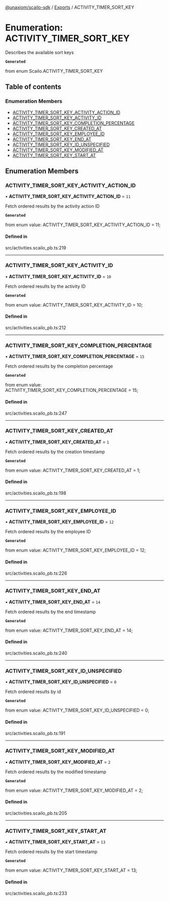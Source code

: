 [@unaxiom/scailo-sdk](../README.md) / [Exports](../modules.md) / ACTIVITY\_TIMER\_SORT\_KEY

# Enumeration: ACTIVITY\_TIMER\_SORT\_KEY

Describes the available sort keys

**`Generated`**

from enum Scailo.ACTIVITY_TIMER_SORT_KEY

## Table of contents

### Enumeration Members

- [ACTIVITY\_TIMER\_SORT\_KEY\_ACTIVITY\_ACTION\_ID](ACTIVITY_TIMER_SORT_KEY.md#activity_timer_sort_key_activity_action_id)
- [ACTIVITY\_TIMER\_SORT\_KEY\_ACTIVITY\_ID](ACTIVITY_TIMER_SORT_KEY.md#activity_timer_sort_key_activity_id)
- [ACTIVITY\_TIMER\_SORT\_KEY\_COMPLETION\_PERCENTAGE](ACTIVITY_TIMER_SORT_KEY.md#activity_timer_sort_key_completion_percentage)
- [ACTIVITY\_TIMER\_SORT\_KEY\_CREATED\_AT](ACTIVITY_TIMER_SORT_KEY.md#activity_timer_sort_key_created_at)
- [ACTIVITY\_TIMER\_SORT\_KEY\_EMPLOYEE\_ID](ACTIVITY_TIMER_SORT_KEY.md#activity_timer_sort_key_employee_id)
- [ACTIVITY\_TIMER\_SORT\_KEY\_END\_AT](ACTIVITY_TIMER_SORT_KEY.md#activity_timer_sort_key_end_at)
- [ACTIVITY\_TIMER\_SORT\_KEY\_ID\_UNSPECIFIED](ACTIVITY_TIMER_SORT_KEY.md#activity_timer_sort_key_id_unspecified)
- [ACTIVITY\_TIMER\_SORT\_KEY\_MODIFIED\_AT](ACTIVITY_TIMER_SORT_KEY.md#activity_timer_sort_key_modified_at)
- [ACTIVITY\_TIMER\_SORT\_KEY\_START\_AT](ACTIVITY_TIMER_SORT_KEY.md#activity_timer_sort_key_start_at)

## Enumeration Members

### ACTIVITY\_TIMER\_SORT\_KEY\_ACTIVITY\_ACTION\_ID

• **ACTIVITY\_TIMER\_SORT\_KEY\_ACTIVITY\_ACTION\_ID** = ``11``

Fetch ordered results by the activity action ID

**`Generated`**

from enum value: ACTIVITY_TIMER_SORT_KEY_ACTIVITY_ACTION_ID = 11;

#### Defined in

src/activities.scailo_pb.ts:219

___

### ACTIVITY\_TIMER\_SORT\_KEY\_ACTIVITY\_ID

• **ACTIVITY\_TIMER\_SORT\_KEY\_ACTIVITY\_ID** = ``10``

Fetch ordered results by the activity ID

**`Generated`**

from enum value: ACTIVITY_TIMER_SORT_KEY_ACTIVITY_ID = 10;

#### Defined in

src/activities.scailo_pb.ts:212

___

### ACTIVITY\_TIMER\_SORT\_KEY\_COMPLETION\_PERCENTAGE

• **ACTIVITY\_TIMER\_SORT\_KEY\_COMPLETION\_PERCENTAGE** = ``15``

Fetch ordered results by the completion percentage

**`Generated`**

from enum value: ACTIVITY_TIMER_SORT_KEY_COMPLETION_PERCENTAGE = 15;

#### Defined in

src/activities.scailo_pb.ts:247

___

### ACTIVITY\_TIMER\_SORT\_KEY\_CREATED\_AT

• **ACTIVITY\_TIMER\_SORT\_KEY\_CREATED\_AT** = ``1``

Fetch ordered results by the creation timestamp

**`Generated`**

from enum value: ACTIVITY_TIMER_SORT_KEY_CREATED_AT = 1;

#### Defined in

src/activities.scailo_pb.ts:198

___

### ACTIVITY\_TIMER\_SORT\_KEY\_EMPLOYEE\_ID

• **ACTIVITY\_TIMER\_SORT\_KEY\_EMPLOYEE\_ID** = ``12``

Fetch ordered results by the employee ID

**`Generated`**

from enum value: ACTIVITY_TIMER_SORT_KEY_EMPLOYEE_ID = 12;

#### Defined in

src/activities.scailo_pb.ts:226

___

### ACTIVITY\_TIMER\_SORT\_KEY\_END\_AT

• **ACTIVITY\_TIMER\_SORT\_KEY\_END\_AT** = ``14``

Fetch ordered results by the end timestamp

**`Generated`**

from enum value: ACTIVITY_TIMER_SORT_KEY_END_AT = 14;

#### Defined in

src/activities.scailo_pb.ts:240

___

### ACTIVITY\_TIMER\_SORT\_KEY\_ID\_UNSPECIFIED

• **ACTIVITY\_TIMER\_SORT\_KEY\_ID\_UNSPECIFIED** = ``0``

Fetch ordered results by id

**`Generated`**

from enum value: ACTIVITY_TIMER_SORT_KEY_ID_UNSPECIFIED = 0;

#### Defined in

src/activities.scailo_pb.ts:191

___

### ACTIVITY\_TIMER\_SORT\_KEY\_MODIFIED\_AT

• **ACTIVITY\_TIMER\_SORT\_KEY\_MODIFIED\_AT** = ``2``

Fetch ordered results by the modified timestamp

**`Generated`**

from enum value: ACTIVITY_TIMER_SORT_KEY_MODIFIED_AT = 2;

#### Defined in

src/activities.scailo_pb.ts:205

___

### ACTIVITY\_TIMER\_SORT\_KEY\_START\_AT

• **ACTIVITY\_TIMER\_SORT\_KEY\_START\_AT** = ``13``

Fetch ordered results by the start timestamp

**`Generated`**

from enum value: ACTIVITY_TIMER_SORT_KEY_START_AT = 13;

#### Defined in

src/activities.scailo_pb.ts:233
